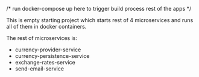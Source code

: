 /* run docker-compose up here to trigger build process rest of the apps */ 

This is empty starting project which starts rest of 4 microservices and runs all of them in docker containers.

The rest of microservices is:
- currency-provider-service
- currency-persistence-service
- exchange-rates-service
- send-email-service